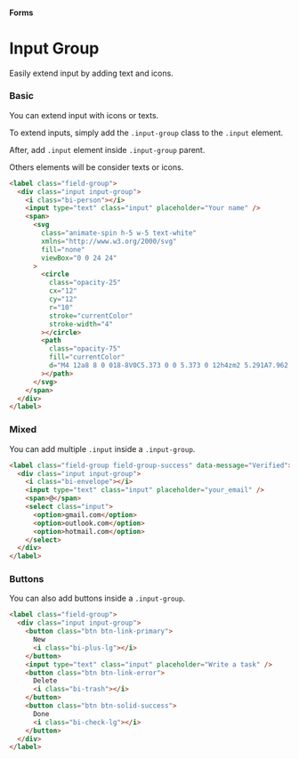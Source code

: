#### Forms

# Input Group

Easily extend input by adding text and icons.

### Basic

You can extend input with icons or texts.

To extend inputs, simply add the `.input-group` class to the `.input` element.

After, add `.input` element inside `.input-group` parent.

Others elements will be consider texts or icons.

```html
<label class="field-group">
  <div class="input input-group">
    <i class="bi-person"></i>
    <input type="text" class="input" placeholder="Your name" />
    <span>
      <svg
        class="animate-spin h-5 w-5 text-white"
        xmlns="http://www.w3.org/2000/svg"
        fill="none"
        viewBox="0 0 24 24"
      >
        <circle
          class="opacity-25"
          cx="12"
          cy="12"
          r="10"
          stroke="currentColor"
          stroke-width="4"
        ></circle>
        <path
          class="opacity-75"
          fill="currentColor"
          d="M4 12a8 8 0 018-8V0C5.373 0 0 5.373 0 12h4zm2 5.291A7.962 7.962 0 014 12H0c0 3.042 1.135 5.824 3 7.938l3-2.647z"
        ></path>
      </svg>
    </span>
  </div>
</label>
```

### Mixed

You can add multiple `.input` inside a `.input-group`.

```html
<label class="field-group field-group-success" data-message="Verified">
  <div class="input input-group">
    <i class="bi-envelope"></i>
    <input type="text" class="input" placeholder="your_email" />
    <span>@</span>
    <select class="input">
      <option>gmail.com</option>
      <option>outlook.com</option>
      <option>hotmail.com</option>
    </select>
  </div>
</label>
```

### Buttons

You can also add buttons inside a `.input-group`.

```html
<label class="field-group">
  <div class="input input-group">
    <button class="btn btn-link-primary">
      New
      <i class="bi-plus-lg"></i>
    </button>
    <input type="text" class="input" placeholder="Write a task" />
    <button class="btn btn-link-error">
      Delete
      <i class="bi-trash"></i>
    </button>
    <button class="btn btn-solid-success">
      Done
      <i class="bi-check-lg"></i>
    </button>
  </div>
</label>
```
